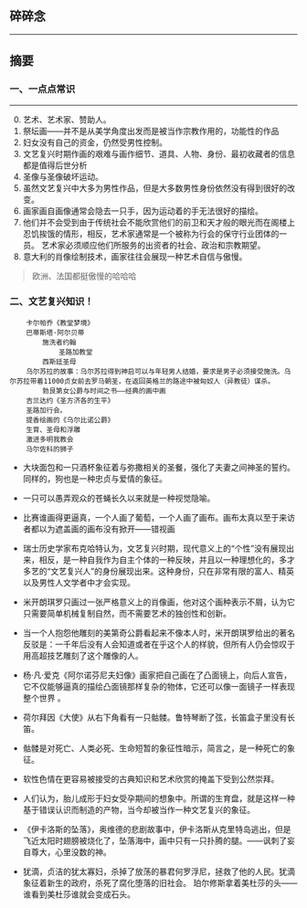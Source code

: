 ## 碎碎念
----


## 摘要


### 一、一点点常识
-------

0. 艺术、艺术家、赞助人。
1. 祭坛画——并不是从美学角度出发而是被当作宗教作用的，功能性的作品
2. 妇女没有自己的资金，仍然受男性控制。
3. 文艺复兴时期作画的艰难与画作细节、道具、人物、身份、最初收藏者的信息都是值得后世分析
4. 圣像与圣像破坏运动。
5. 虽然文艺复兴中大多为男性作品，但是大多数男性身份依然没有得到很好的改变。
6. 画家画自画像通常会隐去一只手，因为运动着的手无法很好的描绘。
7. 他们并不会受到由于传统社会不能欣赏他们的前卫和天才般的眼光而在阁楼上忍饥挨饿的情形，相反，艺术家通常是一个被称为行会的保守行业团体的一员。
艺术家必须顺应他们所服务的出资者的社会、政治和宗教期望。
8. 意大利的肖像绘制技术，画家往往会展现一种艺术自信与傲慢。
> 欧洲、法国都挺傲慢的哈哈哈


### 二、文艺复兴知识！

```
    卡尔帕乔《教堂梦境》
    巴蒂斯塔·阿尔贝蒂
        施洗者约翰
            圣路加教堂
        西斯廷圣母
    乌尔苏拉的故事：乌尔苏拉得到神启可以与年轻男人结婚，要求是男子必须接受施洗。乌尔苏拉带着11000贞女前去罗马朝圣，在返回英格兰的路途中被匈奴人（异教徒）谋杀。
        勃艮第女公爵与时间之书——经典的画中画
    吉兰达约《圣方济各的生平》
    圣路加行会。
    提香绘画的《乌尔比诺公爵》
    生育、圣母和浮雕
    激进多明我教会
    马尔佐科的狮子

```

- 大块面包和一只酒杯象征着与弥撒相关的圣餐，强化了夫妻之间神圣的誓约。同样的，狗也是一种忠贞与爱情的象征。

- 一只可以愚弄观众的苍蝇长久以来就是一种视觉隐喻。
- 比赛谁画得更逼真，一个人画了葡萄，一个人画了画布。画布太真以至于来访者都以为遮盖画的画布没有掀开——错视画

- 瑞士历史学家布克哈特认为，文艺复兴时期，现代意义上的“个性”没有展现出来，相反，是一种自我作为自主个体的一种反映，并且以一种理想化的，多才多艺的“文艺复兴人”的身份展现出来。这种身份，只在非常有限的富人、精英以及男性人文学者中才会实现。

- 米开朗琪罗只画过一张严格意义上的肖像画，他对这个画种表示不屑，认为它只需要简单机械复制自然，而不需要艺术的独创性和创新。

- 当一个人抱怨他雕刻的美第奇公爵看起来不像本人时，米开朗琪罗给出的著名反驳是：一千年后没有人会知道或者在乎这个人的样貌，但所有人仍会惊叹于用高超技艺雕刻了这个雕像的人。


- 杨·凡·爱克《阿尔诺芬尼夫妇像》画家把自己画在了凸面镜上，向后人宣告，它不仅能够逼真的描绘凸面镜那样复杂的物体，它还可以像一面镜子一样表现整个世界
。
- 荷尔拜因《大使》从右下角看有一只骷髅。鲁特琴断了弦，长笛盒子里没有长笛。
- 骷髅是对死亡、人类必死、生命短暂的象征性暗示，简言之，是一种死亡的象征。
- 软性色情在更容易被接受的古典知识和艺术欣赏的掩盖下受到公然崇拜。
- 人们认为，胎儿成形于妇女受孕期间的想象中。所谓的生育盘，就是这样一种基于错误认识而制造的产物，当今却被当作一种文艺复兴的象征。
- 《伊卡洛斯的坠落》，奥维德的悲剧故事中，伊卡洛斯从克里特岛逃出，但是飞近太阳时翅膀被烧化了，坠落海中，画中只有一只扑腾的腿。——讽刺了妄自尊大，心里没数的神。
- 犹滴，贞洁的犹太寡妇，杀掉了放荡的暴君何罗浮尼，拯救了他的人民。犹滴象征着新生的政府，杀死了腐化堕落的旧社会。
珀尔修斯拿着美杜莎的头——谁看到美杜莎谁就会变成石头。

